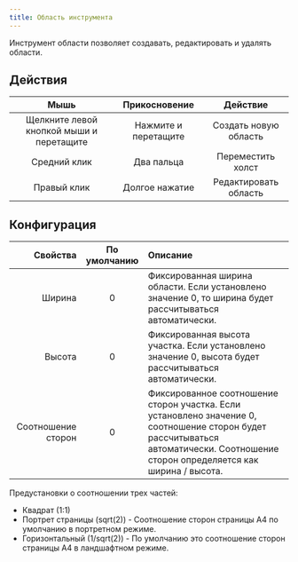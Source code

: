 ```yaml
---
title: Область инструмента
---
```


Инструмент области позволяет создавать, редактировать и удалять области.

## Действия

|                   Мышь                   |     Прикосновение    |        Действие       |
| :--------------------------------------: | :------------------: | :-------------------: |
| Щелкните левой кнопкой мыши и перетащите | Нажмите и перетащите | Создать новую область |
|               Средний клик               |      Два пальца      |   Переместить холст   |
|                Правый клик               |    Долгое нажатие    | Редактировать область |

## Конфигурация

|           Свойства | По умолчанию | Описание                                                                                                                                                                                                                           |
| -----------------: | :----------: | :--------------------------------------------------------------------------------------------------------------------------------------------------------------------------------------------------------------------------------- |
|             Ширина |       0      | Фиксированная ширина области. Если установлено значение 0, то ширина будет рассчитываться автоматически.                                                                                           |
|             Высота |       0      | Фиксированная высота участка. Если установлено значение 0, высота будет рассчитываться автоматически.                                                                                              |
| Соотношение сторон |       0      | Фиксированное соотношение сторон участка. Если установлено значение 0, соотношение сторон будет рассчитываться автоматически. Соотношение сторон определяется как ширина / высота. |

Предустановки о соотношении трех частей:

- Квадрат (1:1)
- Портрет страницы (sqrt(2)) - Соотношение сторон страницы A4 по умолчанию в портретном режиме.
- Горизонтальный (1/sqrt(2)) - По умолчанию это соотношение сторон страницы A4 в ландшафтном режиме.
